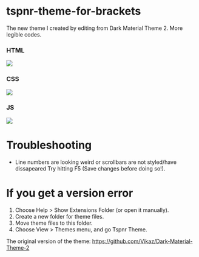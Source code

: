 # tspnr-theme-for-brackets
The new theme I created by editing from Dark Material Theme 2. More legible codes.

<h3>HTML</h3>
<img src="https://image.prntscr.com/image/Oc08sEo-QNi8caqGR4CB2Q.png">
<br>
<h3>CSS</h3>
<img src="https://image.prntscr.com/image/tPE5f6wsT4uXyZX_gw31rA.png">
<br>
<h3>JS</h3>
<img src="https://image.prntscr.com/image/PaLne8R_R9ydvHffgoMfBA.png">

Troubleshooting
==================
* Line numbers are looking weird or scrollbars are not styled/have dissapeared
Try hitting F5 (Save changes before doing so!).

If you get a version error
==================
1. Choose Help > Show Extensions Folder (or open it manually).
2. Create a new folder for theme files.
3. Move theme files to this folder.
4. Choose View > Themes menu, and go Tspnr Theme.

The original version of the theme: https://github.com/Vikaz/Dark-Material-Theme-2
